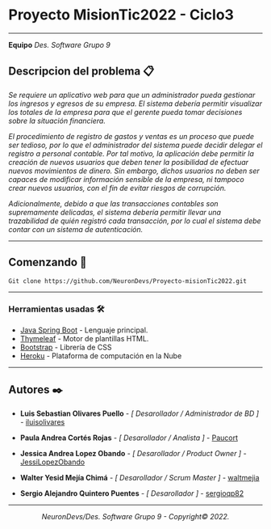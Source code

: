 # Proyecto MisionTic2022 - Ciclo3 

---
<b> Equipo</b> _Des. Software Grupo 9_
## Descripcion del problema 📋



_Se requiere un aplicativo web para que un administrador pueda gestionar los ingresos y egresos de su empresa. El sistema debería permitir visualizar los totales de la empresa para que el gerente pueda tomar decisiones sobre la situación financiera._

_El procedimiento de registro de gastos y ventas es un proceso que puede ser tedioso, por lo que el administrador del sistema puede decidir delegar el registro a personal contable. Por tal motivo, la aplicación debe permitir la creación de nuevos usuarios que deben tener la posibilidad de efectuar nuevos movimientos de dinero. Sin embargo, dichos usuarios no deben ser capaces de modificar información sensible de la empresa, ni tampoco crear nuevos usuarios, con el fin de evitar riesgos de corrupción._

_Adicionalmente, debido a que las transacciones contables son supremamente delicadas, el sistema debería permitir llevar una trazabilidad de quién registró cada transacción, por lo cual el sistema debe contar con un sistema de autenticación._

---
## Comenzando 🚀
```
Git clone https://github.com/NeuronDevs/Proyecto-misionTic2022.git
```

---

### Herramientas usadas 🛠

* [Java Spring Boot](https://spring.io/projects/spring-boot) - Lenguaje principal.
* [Thymeleaf](https://www.thymeleaf.org/) - Motor de plantillas HTML.
* [Bootstrap](https://getbootstrap.com/) - Librería de CSS
* [Heroku](https://www.google.com/search?client=firefox-b-d&q=herok) -  Plataforma de computación en la Nube

---
## Autores ✒️

* **Luis Sebastian Olivares Puello** - *[ Desarollador / Administrador de BD ]* - [iluisolivares](https://github.com/iluisolivares)

* **Paula Andrea Cortés Rojas** - *[ Desarollador / Analista ]* - [Paucort](https://github.com/Paucort)

* **Jessica Andrea Lopez Obando** - *[ Desarollador / Product Owner ]* - [JessiLopezObando](https://github.com/JessiLopezObando)

* **Walter Yesid Mejía Chimá** - *[ Desarollador / Scrum Master ]* - [waltmejia](https://github.com/waltmejia)

* **Sergio Alejandro Quintero Puentes** - *[ Desarollador ]* - [sergioqp82](https://github.com/sergioqp82)

---

 _<center>NeuronDevs/Des. Software Grupo 9 - Copyright© 2022.</center>_



